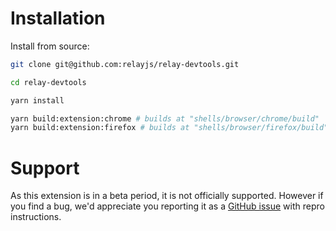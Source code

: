 # Installation

Install from source:

```sh
git clone git@github.com:relayjs/relay-devtools.git

cd relay-devtools

yarn install

yarn build:extension:chrome # builds at "shells/browser/chrome/build"
yarn build:extension:firefox # builds at "shells/browser/firefox/build"
```

# Support

As this extension is in a beta period, it is not officially supported. However if you find a bug, we'd appreciate you reporting it as a [GitHub issue](https://github.com/relayjs/relay-devtools/issues) with repro instructions.
